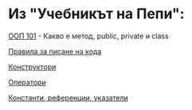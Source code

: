 # Из "Учебникът на Пепи":

[ООП 101](https://github.com/Scorpion333/fmi-textbook/blob/master/ООП%20101.md) - Какво е метод, public, private и class

[Правила за писане на кода](https://github.com/Scorpion333/fmi-textbook/blob/master/Правила%20за%20писане%20на%20кода%20по%20ООП.md)

[Конструктори](https://github.com/Scorpion333/fmi-textbook/blob/master/Конструктори.md)

[Оператори](https://github.com/Scorpion333/fmi-textbook/blob/master/Оператори.md)

[Константи, референции, указатели](https://github.com/Scorpion333/fmi-textbook/tree/master/Константи%2C%20референции%2C%20указатели)